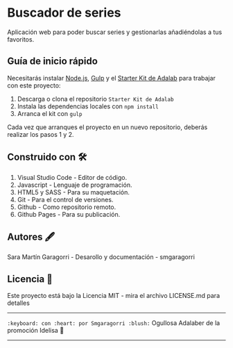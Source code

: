 # Buscador de series

Aplicación web para poder buscar series y gestionarlas añadiéndolas a tus favoritos.

## Guía de inicio rápido

Necesitarás instalar [Node.js](https://nodejs.org/), [Gulp](https://gulpjs.com) y el [Starter Kit de Adalab](https://github.com/Adalab/Adalab-web-starter-kit) para trabajar con este proyecto:

1. Descarga o clona el repositorio `Starter Kit de Adalab`
2. Instala las dependencias locales con `npm install`
3. Arranca el kit con `gulp`

Cada vez que arranques el proyecto en un nuevo repositorio, deberás realizar los pasos 1 y 2.

## Construido con :hammer_and_wrench:

1. Visual Studio Code - Editor de código.
2. Javascript - Lenguaje de programación.
3. HTML5 y SASS - Para su maquetación.
4. Git - Para el control de versiones.
5. Github - Como repositorio remoto.
6. Github Pages - Para su publicación.

## Autores :fountain_pen:

Sara Martín Garagorri - Desarollo y documentación - smgaragorri

## Licencia :page_facing_up:

Este proyecto está bajo la Licencia MIT - mira el archivo LICENSE.md para detalles

---

`:keyboard: con :heart: por Smgaragorri :blush:`
Ogullosa Adalaber de la promoción Idelisa :whale:

---
